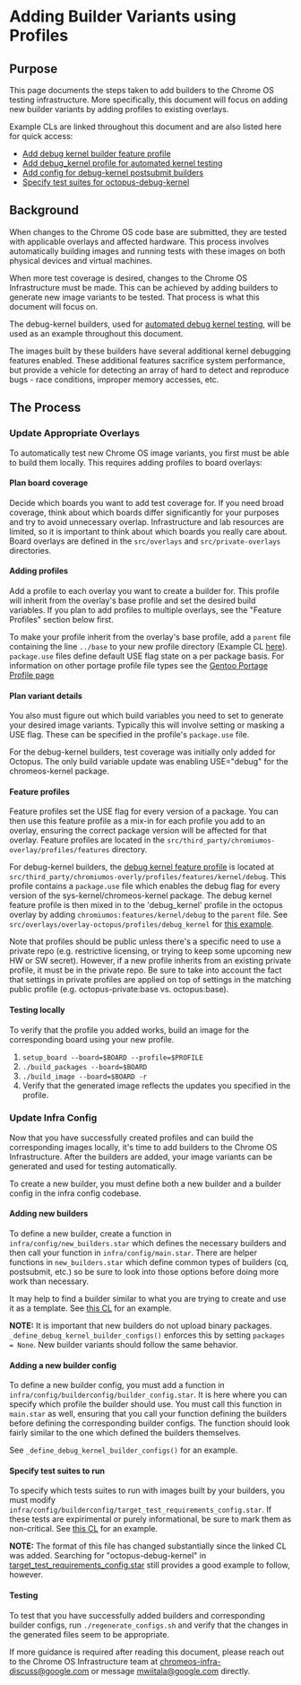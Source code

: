 # Adding Builder Variants using Profiles

## Purpose

This page documents the steps taken to add builders to the Chrome OS testing
infrastructure. More specifically, this document will focus on adding new
builder variants by adding profiles to existing overlays.

Example CLs are linked throughout this document and are also listed here for
quick access:

* [Add debug kernel builder feature profile](https://crrev.com/c/1929549)
* [Add debug_kernel profile for automated kernel
testing](https://crrev.com/i/2147519)
* [Add config for debug-kernel postsubmit builders](https://crrev.com/i/2266825)
* [Specify test suites for octopus-debug-kernel](https://crrev.com/i/2392510)

## Background

When changes to the Chrome OS code base are submitted, they are tested with
applicable overlays and affected hardware. This process involves automatically
building images and running tests with these images on both physical devices and
virtual machines.

When more test coverage is desired, changes to the Chrome OS Infrastructure must
be made. This can be achieved by adding builders to generate new image variants
to be tested. That process is what this document will focus on.

The debug-kernel builders, used for
[automated debug kernel testing](https://go/cros-automated-debug-kernel-testing),
will be used as an example throughout this document.

The images built by these builders have several additional kernel debugging
features enabled. These additional features sacrifice system performance, but
provide a vehicle for detecting an array of hard to detect and reproduce
bugs - race conditions, improper memory accesses, etc.

## The Process

### Update Appropriate Overlays

To automatically test new Chrome OS image variants, you first must be able to
build them locally. This requires adding profiles to board overlays:

#### Plan board coverage

Decide which boards you want to add test coverage for. If you need broad
coverage, think about which boards differ significantly for your purposes and
try to avoid unnecessary overlap. Infrastructure and lab resources are limited,
so it is important to think about which boards you really care about. Board
overlays are defined in the `src/overlays` and `src/private-overlays`
directories.

#### Adding profiles

Add a profile to each overlay you want to create a builder for. This profile
will inherit from the overlay's base profile and set the desired build
variables. If you plan to add profiles to multiple overlays, see the "Feature
Profiles" section below first.

To make your profile inherit from the overlay's base profile, add a `parent`
file containing the line `../base` to your new profile directory (Example CL
[here](https://crrev.com/i/2147519)). `package.use` files define default USE
flag state on a per package basis. For information on other portage profile
file types see the [Gentoo Portage Profile
page](https://wiki.gentoo.org/wiki/Profile_(Portage))

#### Plan variant details

You also must figure out which build variables you need to set to generate your
desired image variants. Typically this will involve setting or masking a USE
flag. These can be specified in the profile's `package.use` file.

For the debug-kernel builders, test coverage was initially only added for
Octopus. The only build variable update was enabling USE="debug" for the
chromeos-kernel package.

#### Feature profiles

Feature profiles set the USE flag for every version of a package. You can then
use this feature profile as a mix-in for each profile you add to an overlay,
ensuring the correct package version will be affected for that overlay. Feature
profiles are located in the
`src/third_party/chromiumos-overlay/profiles/features` directory.

For debug-kernel builders, the [debug kernel feature
profile](https://crrev.com/c/1929549) is located at
`src/third_party/chromiumos-overly/profiles/features/kernel/debug`. This
profile contains a `package.use` file which enables the debug flag for every
version of the sys-kernel/chromeos-kernel package. The debug kernel feature
profile is then mixed in to the 'debug_kernel' profile in the octopus overlay
by adding `chromiumos:features/kernel/debug` to the `parent` file. See
`src/overlays/overlay-octopus/profiles/debug_kernel` for [this
example](https://crrev.com/i/2147519).

Note that profiles should be public unless there's a specific need
to use a private repo (e.g. restrictive licensing, or trying to keep some
upcoming new HW or SW secret). However, if a new profile inherits from an
existing private profile, it must be in the private repo. Be sure to take into
account the fact that settings in private profiles are applied on top of
settings in the matching public profile (e.g. octopus-private:base vs.
octopus:base).

#### Testing locally

To verify that the profile you added works, build an image for the
corresponding board using your new profile.

1. `setup_board --board=$BOARD --profile=$PROFILE`
2. `./build_packages --board=$BOARD`
3. `./build_image --board=$BOARD -r`
4. Verify that the generated image reflects the updates you specified in the
   profile.

### Update Infra Config

Now that you have successfully created profiles and can build the corresponding
images locally, it's time to add builders to the Chrome OS Infrastructure.
After the builders are added, your image variants can be generated and used for
testing automatically.

To create a new builder, you must define both a new builder and a builder
config in the infra config codebase.

#### Adding new builders

To define a new builder, create a function in
`infra/config/new_builders.star` which defines the necessary builders and
then call your function in `infra/config/main.star`. There are helper
functions in `new_builders.star` which define common types of builders (cq,
postsubmit, etc.) so be sure to look into those options before doing more work
than necessary.

It may help to find a builder similar to what you are trying to create and use
it as a template. See [this CL](https://crrev.com/i/2266825) for an example.

__NOTE:__ It is important that new builders do not upload binary packages.
`_define_debug_kernel_builder_configs()` enforces this by setting `packages =
None`. New builder variants should follow the same behavior.

#### Adding a new builder config

To define a new builder config, you must add a function in
`infra/config/builderconfig/builder_config.star`. It is here where you can
specify which profile the builder should use. You must call this function in
`main.star` as well, ensuring that you call your function defining the builders
before defining the corresponding builder configs. The function should look
fairly similar to the one which defined the builders themselves.

See `_define_debug_kernel_builder_configs()` for an example.


#### Specify test suites to run

To specify which tests suites to run with images built by your builders, you
must modify `infra/config/builderconfig/target_test_requirements_config.star`.
If these tests are expirimental or purely informational, be sure to mark them as
non-critical. See [this CL](https://crrev.com/i/2392510) for an example.

__NOTE:__ The format of this file has changed substantially since the linked CL was
added.  Searching for "octopus-debug-kernel" in
[target_test_requirements_config.star](http://cs/chromeos_internal/infra/config/testingconfig/target_test_requirements_config.star)
still provides a good example to follow, however.

#### Testing

To test that you have successfully added builders and corresponding builder
configs, run `./regenerate_configs.sh` and verify that the changes in the
generated files seem to be appropriate.


If more guidance is required after reading this document, please reach out to
the Chrome OS Infrastructure team at chromeos-infra-discuss@google.com or
message mwiitala@google.com directly.
